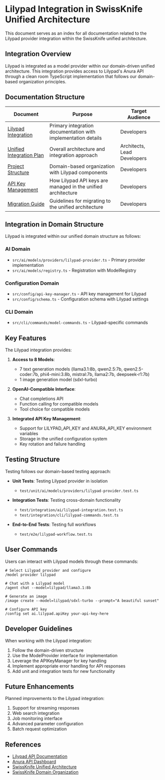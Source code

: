 # Lilypad Integration in SwissKnife Unified Architecture

This document serves as an index for all documentation related to the Lilypad provider integration within the SwissKnife unified architecture.

## Integration Overview

Lilypad is integrated as a model provider within our domain-driven unified architecture. This integration provides access to Lilypad's Anura API through a clean room TypeScript implementation that follows our domain-based organization principles.

## Documentation Structure

| Document | Purpose | Target Audience |
|----------|---------|----------------|
| [Lilypad Integration](LILYPAD_INTEGRATION.md) | Primary integration documentation with implementation details | Developers |
| [Unified Integration Plan](unified_integration_plan.md) | Overall architecture and integration approach | Architects, Lead Developers |
| [Project Structure](PROJECT_STRUCTURE.md) | Domain-based organization with Lilypad components | Developers |
| [API Key Management](API_KEY_MANAGEMENT.md) | How Lilypad API keys are managed in the unified architecture | Developers |
| [Migration Guide](MIGRATION_GUIDE.md) | Guidelines for migrating to the unified architecture | Developers |

## Integration in Domain Structure

Lilypad is integrated within our unified domain structure as follows:

### AI Domain
- `src/ai/models/providers/lilypad-provider.ts` - Primary provider implementation
- `src/ai/models/registry.ts` - Registration with ModelRegistry

### Configuration Domain
- `src/config/api-key-manager.ts` - API key management for Lilypad
- `src/config/schema.ts` - Configuration schema with Lilypad settings

### CLI Domain
- `src/cli/commands/model-commands.ts` - Lilypad-specific commands

## Key Features

The Lilypad integration provides:

1. **Access to 8 Models**:
   - 7 text generation models (llama3.1:8b, qwen2.5:7b, qwen2.5-coder:7b, phi4-mini:3.8b, mistral:7b, llama2:7b, deepseek-r1:7b)
   - 1 image generation model (sdxl-turbo)

2. **OpenAI-Compatible Interface**:
   - Chat completions API
   - Function calling for compatible models
   - Tool choice for compatible models

3. **Integrated API Key Management**:
   - Support for LILYPAD_API_KEY and ANURA_API_KEY environment variables
   - Storage in the unified configuration system
   - Key rotation and failure handling

## Testing Structure

Testing follows our domain-based testing approach:

- **Unit Tests**: Testing Lilypad provider in isolation
  - `test/unit/ai/models/providers/lilypad-provider.test.ts`

- **Integration Tests**: Testing cross-domain functionality
  - `test/integration/ai/lilypad-integration.test.ts`
  - `test/integration/cli/lilypad-commands.test.ts`

- **End-to-End Tests**: Testing full workflows
  - `test/e2e/lilypad-workflow.test.ts`

## User Commands

Users can interact with Lilypad models through these commands:

```
# Select Lilypad provider and configure
/model provider lilypad

# Chat with a Lilypad model
/agent chat --model=lilypad/llama3.1:8b

# Generate an image
/image create --model=lilypad/sdxl-turbo --prompt="A beautiful sunset"

# Configure API key
/config set ai.lilypad.apiKey your-api-key-here
```

## Developer Guidelines

When working with the Lilypad integration:

1. Follow the domain-driven structure
2. Use the ModelProvider interface for implementation
3. Leverage the APIKeyManager for key handling
4. Implement appropriate error handling for API responses
5. Add unit and integration tests for new functionality

## Future Enhancements

Planned improvements to the Lilypad integration:

1. Support for streaming responses
2. Web search integration
3. Job monitoring interface
4. Advanced parameter configuration
5. Batch request optimization

## References

- [Lilypad API Documentation](https://docs.lilypad.tech/lilypad/developer-resources/inference-api)
- [Anura API Dashboard](https://anura.lilypad.tech/)
- [SwissKnife Unified Architecture](./UNIFIED_ARCHITECTURE.md)
- [SwissKnife Domain Organization](./PROJECT_STRUCTURE.md)
